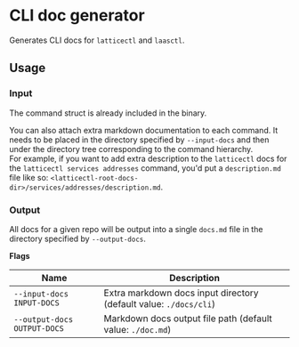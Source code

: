 # CLI doc generator  
Generates CLI docs for `latticectl` and `laasctl`.

## Usage
### Input
The command struct is already included in the binary.  

You can also attach extra markdown documentation to each command. 
It needs to be placed in the directory specified by `--input-docs` and then under the directory tree corresponding to the command hierarchy.  
For example, if you want to add extra description to the `latticectl` docs for the `latticectl services addresses` command, 
you'd put a `description.md` file like so:
`<latticectl-root-docs-dir>/services/addresses/description.md`.  

### Output
All docs for a given repo will be output into a single `docs.md` file in the directory specified by `--output-docs`.

**Flags**

| Name | Description |  
| --- | --- |  
|`--input-docs INPUT-DOCS` | Extra markdown docs input directory (default value: `./docs/cli`) |  
|`--output-docs OUTPUT-DOCS` | Markdown docs output file path (default value: `./doc.md`) |